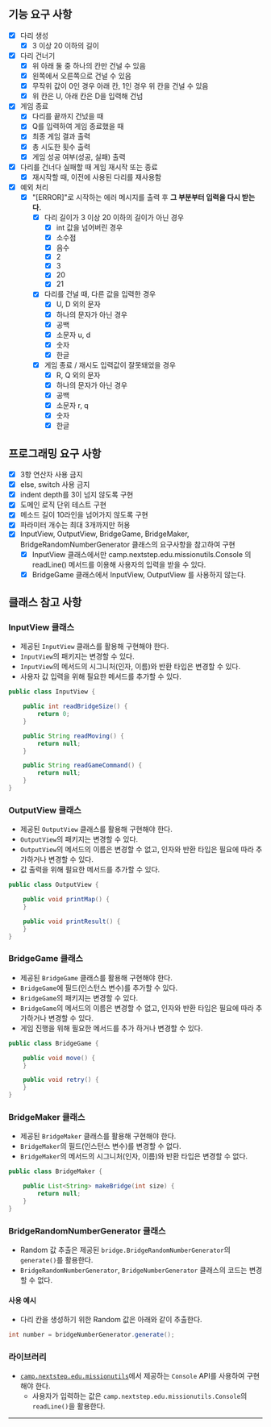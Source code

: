 ## 기능 요구 사항
- [x] 다리 생성
  - [x] 3 이상 20 이하의 길이
- [x] 다리 건너기
  - [x] 위 아래 둘 중 하나의 칸만 건널 수 있음
  - [x] 왼쪽에서 오른쪽으로 건널 수 있음
  - [x] 무작위 값이 0인 경우 아래 칸, 1인 경우 위 칸을 건널 수 있음
  - [x] 위 칸은 U, 아래 칸은 D을 입력해 건넘
- [x] 게임 종료
  - [x] 다리를 끝까지 건넜을 때
  - [x] Q를 입력하여 게임 종료했을 때
  - [x] 최종 게임 결과 출력
  - [x] 총 시도한 횟수 출력
  - [x] 게임 성공 여부(성공, 실패) 출력
- [x] 다리를 건너다 실패할 때 게임 재시작 또는 종료
  - [x] 재시작할 때, 이전에 사용된 다리를 재사용함
- [x] 예외 처리
  - [x] "[ERROR]"로 시작하는 에러 메시지를 출력 후 **그 부분부터 입력을 다시 받는다.**
    - [x] 다리 길이가 3 이상 20 이하의 길이가 아닌 경우
      - [x] int 값을 넘어버린 경우
      - [x] 소수점
      - [x] 음수
      - [x] 2
      - [x] 3
      - [x] 20
      - [x] 21
    - [x] 다리를 건널 때, 다른 값을 입력한 경우
      - [x] U, D 외의 문자
      - [x] 하나의 문자가 아닌 경우
      - [x] 공백
      - [x] 소문자 u, d
      - [x] 숫자
      - [x] 한글
    - [x] 게임 종료 / 재시도 입력값이 잘못돼었을 경우
      - [x] R, Q 외의 문자
      - [x] 하나의 문자가 아닌 경우
      - [x] 공백
      - [x] 소문자 r, q
      - [x] 숫자
      - [x] 한글 
## 프로그래밍 요구 사항
- [x] 3항 연산자 사용 금지
- [x] else, switch 사용 금지
- [x] indent depth를 3이 넘지 않도록 구현
- [x] 도메인 로직 단위 테스트 구현
- [x] 메소드 길이 10라인을 넘어가지 않도록 구현
- [x] 파라미터 개수는 최대 3개까지만 허용
- [x] InputView, OutputView, BridgeGame, BridgeMaker, BridgeRandomNumberGenerator 클래스의 요구사항을 참고하여 구현
  - [x] InputView 클래스에서만 camp.nextstep.edu.missionutils.Console 의 readLine() 메서드를 이용해 사용자의 입력을 받을 수 있다.
  - [x] BridgeGame 클래스에서 InputView, OutputView 를 사용하지 않는다.
## 클래스 참고 사항
### InputView 클래스
- 제공된 `InputView` 클래스를 활용해 구현해야 한다.
- `InputView`의 패키지는 변경할 수 있다.
- `InputView`의 메서드의 시그니처(인자, 이름)와 반환 타입은 변경할 수 있다.
- 사용자 값 입력을 위해 필요한 메서드를 추가할 수 있다.
```java
public class InputView {

    public int readBridgeSize() {
        return 0;
    }

    public String readMoving() {
        return null;
    }

    public String readGameCommand() {
        return null;
    }
}
```
### OutputView 클래스
- 제공된 `OutputView` 클래스를 활용해 구현해야 한다.
- `OutputView`의 패키지는 변경할 수 있다.
- `OutputView`의 메서드의 이름은 변경할 수 없고, 인자와 반환 타입은 필요에 따라 추가하거나 변경할 수 있다.
- 값 출력을 위해 필요한 메서드를 추가할 수 있다.
```java
public class OutputView {

    public void printMap() {
    }

    public void printResult() {
    }
}
```

### BridgeGame 클래스
- 제공된 `BridgeGame` 클래스를 활용해 구현해야 한다.
- `BridgeGame`에 필드(인스턴스 변수)를 추가할 수 있다.
- `BridgeGame`의 패키지는 변경할 수 있다.
- `BridgeGame`의 메서드의 이름은 변경할 수 없고, 인자와 반환 타입은 필요에 따라 추가하거나 변경할 수 있다.
- 게임 진행을 위해 필요한 메서드를 추가 하거나 변경할 수 있다.

```java
public class BridgeGame {

    public void move() {
    }

    public void retry() {
    }
}
```

### BridgeMaker 클래스
- 제공된 `BridgeMaker` 클래스를 활용해 구현해야 한다.
- `BridgeMaker`의 필드(인스턴스 변수)를 변경할 수 없다.
- `BridgeMaker`의 메서드의 시그니처(인자, 이름)와 반환 타입은 변경할 수 없다.
```java
public class BridgeMaker {

    public List<String> makeBridge(int size) {
        return null;
    }
}
```

### BridgeRandomNumberGenerator 클래스

- Random 값 추출은 제공된 `bridge.BridgeRandomNumberGenerator`의 `generate()`를 활용한다.
- `BridgeRandomNumberGenerator`, `BridgeNumberGenerator` 클래스의 코드는 변경할 수 없다.

#### 사용 예시

- 다리 칸을 생성하기 위한 Random 값은 아래와 같이 추출한다.

```java
int number = bridgeNumberGenerator.generate();
``` 

### 라이브러리

- [`camp.nextstep.edu.missionutils`](https://github.com/woowacourse-projects/mission-utils)에서 제공하는 `Console` API를 사용하여 구현해야 한다.
  - 사용자가 입력하는 값은 `camp.nextstep.edu.missionutils.Console`의 `readLine()`을 활용한다.

---